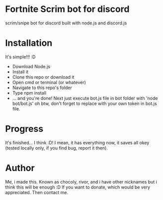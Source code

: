 # Fortnite Scrim bot for discord
scrim/snipe bot for discord built with node.js and discord.js

# Installation
It's simple!!! :D
- Download Node.js
- Install it
- Clone this repo or download it
- Open cmd or terminal (or whatever)
- Navigate to this repo's folder
- Type npm install
- ... and you're done! Next just execute bot.js file in bot folder with 'node bot/bot.js' oh btw, don't forget to replace with your own token in bot.js file.

# Progress
It's finished... I think :D! I mean, it has everything now, it saves all okey (tested locally only, if you find bug, report it then).

# Author
Me, i made this. Known as chocoly, rivor, and i have other nicknames but i think this will be enough :D
If you want to donate, which would be very appreciated. Then contact me.
